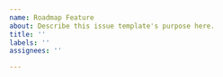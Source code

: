 ```yaml
---
name: Roadmap Feature
about: Describe this issue template's purpose here.
title: ''
labels: ''
assignees: ''

---
```



